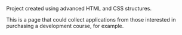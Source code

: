Project created using advanced HTML and CSS structures.

This is a page that could collect applications from those interested in purchasing a development course, for example.
